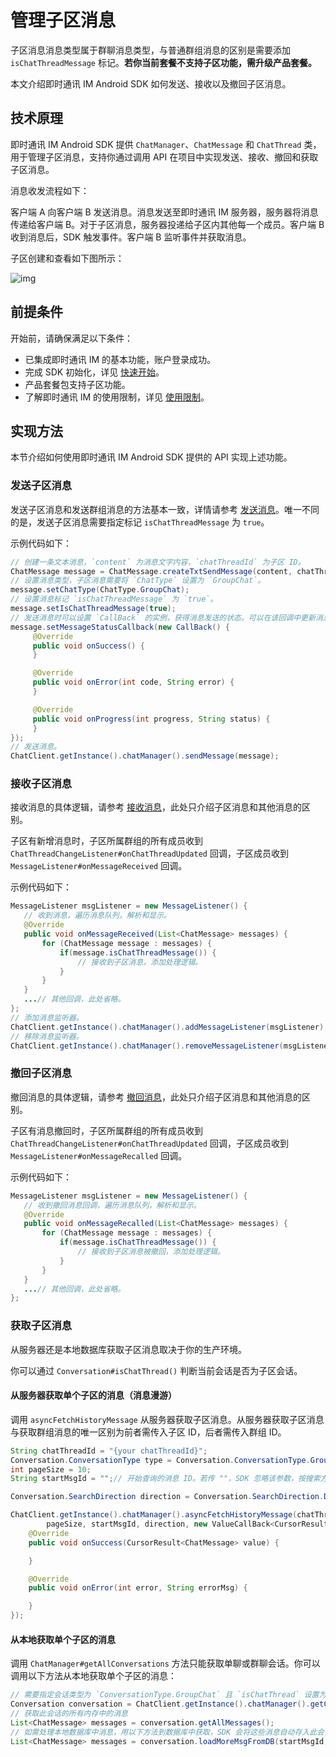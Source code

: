 # 管理子区消息

<Toc />

子区消息消息类型属于群聊消息类型，与普通群组消息的区别是需要添加 `isChatThreadMessage` 标记。**若你当前套餐不支持子区功能，需升级产品套餐。**

本文介绍即时通讯 IM Android SDK 如何发送、接收以及撤回子区消息。

## 技术原理

即时通讯 IM Android SDK 提供 `ChatManager`、`ChatMessage` 和 `ChatThread` 类，用于管理子区消息，支持你通过调用 API 在项目中实现发送、接收、撤回和获取子区消息。

消息收发流程如下：

客户端 A 向客户端 B 发送消息。消息发送至即时通讯 IM 服务器，服务器将消息传递给客户端 B。对于子区消息，服务器投递给子区内其他每一个成员。客户端 B 收到消息后，SDK 触发事件。客户端 B 监听事件并获取消息。

子区创建和查看如下图所示：

![img](/images/android/threads.png)

## 前提条件

开始前，请确保满足以下条件：

- 已集成即时通讯 IM 的基本功能，账户登录成功。
- 完成 SDK 初始化，详见 [快速开始](quickstart.html)。
- 产品套餐包支持子区功能。
- 了解即时通讯 IM 的使用限制，详见 [使用限制](/product/limitation.html)。

## 实现方法

本节介绍如何使用即时通讯 IM Android SDK 提供的 API 实现上述功能。

### 发送子区消息

发送子区消息和发送群组消息的方法基本一致，详情请参考 [发送消息](message_send_receive.html#发送和接收文本消息)。唯一不同的是，发送子区消息需要指定标记 `isChatThreadMessage` 为 `true`。

示例代码如下：

```java
// 创建一条文本消息，`content` 为消息文字内容，`chatThreadId` 为子区 ID。
ChatMessage message = ChatMessage.createTxtSendMessage(content, chatThreadId); 
// 设置消息类型，子区消息需要将 `ChatType` 设置为 `GroupChat`。
message.setChatType(ChatType.GroupChat); 
// 设置消息标记 `isChatThreadMessage` 为 `true`。
message.setIsChatThreadMessage(true);
// 发送消息时可以设置 `CallBack` 的实例，获得消息发送的状态。可以在该回调中更新消息的显示状态。例如消息发送失败后的提示等等。
message.setMessageStatusCallback(new CallBack() {
     @Override
     public void onSuccess() {
     }

     @Override
     public void onError(int code, String error) {
     }

     @Override
     public void onProgress(int progress, String status) {
     }
});
// 发送消息。
ChatClient.getInstance().chatManager().sendMessage(message);
```

### 接收子区消息

接收消息的具体逻辑，请参考 [接收消息](message_send_receive.html#发送和接收文本消息)，此处只介绍子区消息和其他消息的区别。

子区有新增消息时，子区所属群组的所有成员收到 `ChatThreadChangeListener#onChatThreadUpdated` 回调，子区成员收到 `MessageListener#onMessageReceived` 回调。

示例代码如下：

```java
MessageListener msgListener = new MessageListener() {
   // 收到消息，遍历消息队列，解析和显示。
   @Override
   public void onMessageReceived(List<ChatMessage> messages) {
       for (ChatMessage message : messages) {
           if(message.isChatThreadMessage()) {
               // 接收到子区消息，添加处理逻辑。
           }
       }
   }
   ...// 其他回调，此处省略。
};
// 添加消息监听器。
ChatClient.getInstance().chatManager().addMessageListener(msgListener);
// 移除消息监听器。
ChatClient.getInstance().chatManager().removeMessageListener(msgListener);
```

### 撤回子区消息

撤回消息的具体逻辑，请参考 [撤回消息](message_recall.html)，此处只介绍子区消息和其他消息的区别。

子区有消息撤回时，子区所属群组的所有成员收到 `ChatThreadChangeListener#onChatThreadUpdated` 回调，子区成员收到 `MessageListener#onMessageRecalled` 回调。

示例代码如下：

```java
MessageListener msgListener = new MessageListener() {
   // 收到撤回消息回调，遍历消息队列，解析和显示。
   @Override
   public void onMessageRecalled(List<ChatMessage> messages) {
       for (ChatMessage message : messages) {
           if(message.isChatThreadMessage()) {
               // 接收到子区消息被撤回，添加处理逻辑。
           }
       }
   }
   ...// 其他回调，此处省略。
};
```

### 获取子区消息

从服务器还是本地数据库获取子区消息取决于你的生产环境。

你可以通过 `Conversation#isChatThread()` 判断当前会话是否为子区会话。

#### 从服务器获取单个子区的消息（消息漫游）

调用 `asyncFetchHistoryMessage` 从服务器获取子区消息。从服务器获取子区消息与获取群组消息的唯一区别为前者需传入子区 ID，后者需传入群组 ID。

```java
String chatThreadId = "{your chatThreadId}";
Conversation.ConversationType type = Conversation.ConversationType.GroupChat;
int pageSize = 10;
String startMsgId = "";// 开始查询的消息 ID。若传 ""，SDK 忽略该参数，按搜索方向查询消息。

Conversation.SearchDirection direction = Conversation.SearchDirection.DOWN;

ChatClient.getInstance().chatManager().asyncFetchHistoryMessage(chatThreadId, type,
        pageSize, startMsgId, direction, new ValueCallBack<CursorResult<ChatMessage>>() {
    @Override
    public void onSuccess(CursorResult<ChatMessage> value) {

    }

    @Override
    public void onError(int error, String errorMsg) {

    }
});
```

#### 从本地获取单个子区的消息

调用 `ChatManager#getAllConversations` 方法只能获取单聊或群聊会话。你可以调用以下方法从本地获取单个子区的消息：

```java
// 需要指定会话类型为 `ConversationType.GroupChat` 且 `isChatThread` 设置为 `true`
Conversation conversation = ChatClient.getInstance().chatManager().getConversation(chatThreadId, ConversationType.GroupChat, createIfNotExists, isChatThread);
// 获取此会话的所有内存中的消息
List<ChatMessage> messages = conversation.getAllMessages();
// 如需处理本地数据库中消息，用以下方法到数据库中获取，SDK 会将这些消息自动存入此会话
List<ChatMessage> messages = conversation.loadMoreMsgFromDB(startMsgId, pagesize, searchDirection);
```
